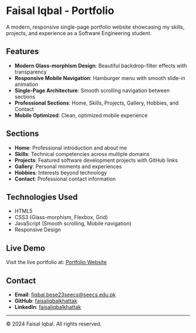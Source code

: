 # Faisal Iqbal - Portfolio

A modern, responsive single-page portfolio website showcasing my skills, projects, and experience as a Software Engineering student.

## Features

- **Modern Glass-morphism Design**: Beautiful backdrop-filter effects with transparency
- **Responsive Mobile Navigation**: Hamburger menu with smooth slide-in animation
- **Single-Page Architecture**: Smooth scrolling navigation between sections
- **Professional Sections**: Home, Skills, Projects, Gallery, Hobbies, and Contact
- **Mobile Optimized**: Clean, optimized mobile experience

## Sections

- **Home**: Professional introduction and about me
- **Skills**: Technical competencies across multiple domains
- **Projects**: Featured software development projects with GitHub links
- **Gallery**: Personal moments and experiences
- **Hobbies**: Interests beyond technology
- **Contact**: Professional contact information

## Technologies Used

- HTML5
- CSS3 (Glass-morphism, Flexbox, Grid)
- JavaScript (Smooth scrolling, Mobile navigation)
- Responsive Design

## Live Demo

Visit the live portfolio at: [Portfolio Website](https://faisaliqbalkhattak.github.io/single-page-portfolio)

## Contact

- **Email**: fiqbal.bese23seecs@seecs.edu.pk
- **GitHub**: [faisaliqbalkhattak](https://github.com/faisaliqbalkhattak)
- **LinkedIn**: [faisaliqbalkhattak](https://linkedin.com/in/faisaliqbalkhattak)

---

© 2024 Faisal Iqbal. All rights reserved.
